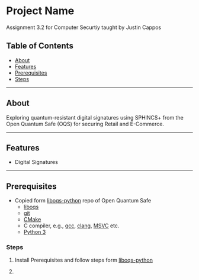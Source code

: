 # Project Name

Assignment 3.2 for Computer Securtiy taught by Justin Cappos

## Table of Contents

- [About](#about)
- [Features](#features)
- [Prerequisites](#prerequisites)
- [Steps](#steps)

---

## About

Exploring quantum-resistant digital signatures using SPHINCS+ from the
Open Quantum Safe (OQS) for securing Retail and E-Commerce.

---

## Features

- Digital Signatures

---

## Prerequisites

- Copied form [liboqs-python](https://github.com/open-quantum-safe/liboqs-python) repo of Open Quantum Safe
  - [liboqs](https://github.com/open-quantum-safe/liboqs)
  - [git](https://git-scm.com/)
  - [CMake](https://cmake.org/)
  - C compiler,
    e.g., [gcc](https://gcc.gnu.org/), [clang](https://clang.llvm.org),
    [MSVC](https://visualstudio.microsoft.com/vs/) etc.
  - [Python 3](https://www.python.org/)

### Steps

1. Install Prerequisites and follow steps form [liboqs-python](https://github.com/open-quantum-safe/liboqs-python)

2.
